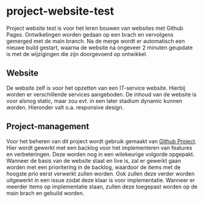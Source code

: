 # project-website-test
Project website test is voor het leren bouwen van websites met Github Pages.
Ontwikelingen worden gedaan op een brach en vervolgens gemerged met de main branch.
Na de merge wordt er automatisch een nieuwe build gestart, waarna de website na ongeveer 2 minuten geupdate is met de wijzigingen die zijn doorgevoerd op ontwikkel.

## Website
De website zelf is voor het opzetten van een IT-service website. Hierbij worden er verschillende services aangeboden.
De inhoud van de website is voor alsnog static, maar zou evt. in een later stadium dynamic kunnen worden. Hieronder valt o.a. responsive design.

## Project-management
Voor het beheren van dit project wordt gebruik gemaakt van [Github Project](https://github.com/users/thimomulder/projects/7).  
Hier wordt gewerkt met een backlog voor het implementeren van features en verbeteringen. Deze worden nog in een wilekeurige volgorde opgepakt. Wanneer de basis van de website staat en live is, zal er gewerkt gaan worden met een prioritering in de backlog, waardoor de items met de hoogste prio eerst verwerkt zullen worden.
Ook zullen deze verder worden uitgewerkt in een issue zodat deze klaar is voor implementatie. Wanneer er meerder items op implementatie staan, zullen deze toegepast worden op de main brach en gebuild worden.
